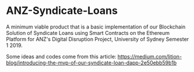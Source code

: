 # ANZ-Syndicate-Loans
A minimum viable product that is a basic implementation of our Blockchain Solution of Syndicate Loans using Smart Contracts on the Ethereum Platform for ANZ's Digital Disruption Project, University of Sydney Semester 1 2019.

Some ideas and codes come from this article:
https://medium.com/lition-blog/introducing-the-mvp-of-our-syndicate-loan-dapp-2e50ebb59b1b

